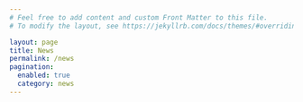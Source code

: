 ```yaml
---
# Feel free to add content and custom Front Matter to this file.
# To modify the layout, see https://jekyllrb.com/docs/themes/#overriding-theme-defaults

layout: page
title: News
permalink: /news
pagination: 
  enabled: true
  category: news
---
```

